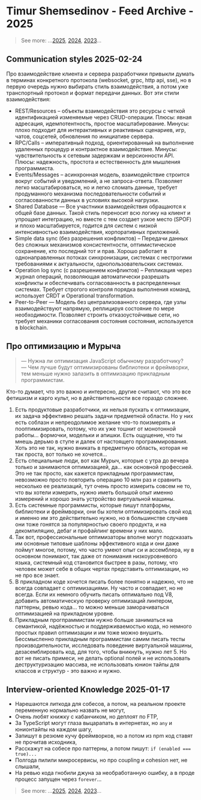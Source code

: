 # Timur Shemsedinov - Feed Archive - 2025

> See more: ...[2025](./README.md), [2024](./2024.md), [2023](./2023.md)...

## Communication styles 2025-02-24

Про взаимодействие клиента и сервера разработчики привыкли думать в терминах конкретного протокола (websocket, grpc, http api, sse), но в первую очередь нужно выбирать стиль взаимодействия, а потом уже транспортный протокол и формат передачи данных. Вот эти стили взаимодействия:

- REST/Resources – объекты взаимодействия это ресурсы с четкой идентификацией изменяемые через CRUD-операции. Плюсы: явная адресация, идемпотентность, простое масштабирование. Минусы: плохо подходит для интерактивных и реактивных сценариев, игр, чатов, соцсетей, обновления по инициативе сервера.
- RPC/Calls – императивный подход, ориентированный на выполнение удаленных процедур и контрактное взаимодействие. Минусы: чувствительность к сетевым задержкам и версионности API. Плюсы: надежность, простота и естественность для мышления программиста.
- Events/Messages – асинхронная модель, взаимодействие строится вокруг событий и уведомлений, а не запроса-ответа. Позволяет легко масштабироваться, но и легко сломать данные, требует продуманного механизма последовательности событий и согласованности данных в условиях высокой нагрузки.
- Shared Database — Все участники взаимодействия обращаются к общей базе данных. Такой стиль переносит всю логику на клиент и упрощает интеграцию, но вместе с тем создает узкое место (SPOF) и плохо масштабируется, годится для систем с низкой интенсивностью взаимодействия, корпоративных приложений.
- Simple data sync (без разрешения конфликтов) – Передачи данных без сложных механизмов консистентности, оптимистическое сохранение, кто последний тот и прав. Хорошо работает в однонаправленных потоках синхронизации, системах с нестрогими требованиями к актуальности, однопользовательских системах.
- Operation log sync (с разрешением конфликтов) – Репликация через журнал операций, позволяющая автоматически разрешать конфликты и обеспечивать согласованность в распределенных системах. Требует строгого контроля порядка выполнения команд, использует CRDT и Operational transformation.
- Peer-to-Peer — Модель без централизованного сервера, где узлы взаимодействуют напрямую, реплицируя состояние по мере необходимости. Позволяет строить отказоустойчивые сети, но требует механики согласования состояния состояния, используется в blockchain.

## Про оптимизацию и Мурыча

> — Нужна ли оптимизация JavaScript обычному разработчику?  
> — Чем лучше будут оптимизированы библиотеки и фреймворки,  
>   тем меньше нужно залазить в оптимизацию прикладным программистам.

Кто-то думает, что это важно и интересно, другие считают, что это все фетишизм и карго культ, но в действительности все гораздо сложнее.
1. Есть продуктовые разработчики, их нельзя пускать к оптимизации, их задача эффективно решать задачи предметной области. Но у них есть соблазн и непреодолимое желание что-то поизмерять и пооптимизировать, потому, что их уже тошнит от монотонной работы... формочки, модельки и апишки. Есть ощущение, что ты мнешь дерьмо в ступе и далек от настоящего программирования. Хоть это не так, нужно вникать в предметную область, которая не так проста, вот только не хочется...
2. Есть специальные люди, вот как Мурыч, которые с утра до вечера только и занимаются оптимизацией, да... как основной профессией. Это не так просто, как кажется прикладным программистам, невозможно просто повторить операцию 10 млн раз и сравнить несколько ее реализаций, тут очень просто измерить совсем не то, что вы хотели измерить, нужно иметь большой опыт именно измерений и хорошо знать устройство виртуальной машины.
3. Есть системные программисты, которые пишут платформы, библиотеки и фреймворки, они бы хотели оптимизировать свой код и именно им это действительно нужно, но в большинстве случаев они тоже гонятся за популярностью своего продукта, и на декомпиляцию, дебаг и профайлинг времени у них мало.
4. Так вот, профессиональные оптимизаторы вполне могут подсказать им основные типовые шаблоны эффективного кода и они даже поймут многое, потому, что часто умеют опыт си и ассемблера, ну в основном понимают, так даже от понимания низкоуровневого языка, системный код становится быстрее в разы, потому, что человек может себе в общих чертах представить оптимизации, но не про все знает.
5. В прикладном коде хочется писать более понятно и надежно, что не всегда совпадает с оптимизациями. Ну часто и совпадает, но не всегда. Если их немного обучить писать оптимально под V8, добавить автоматическую проверку оптимизаций линтером, паттерны, ревью кода... то можно меньше заморачиваться оптимизацией на прикладном уровне.
6. Прикладным прогпраммистам нужно больше заниматься на семантикой, надёжностью и поддерживаемостью кода, но немного простых правил оптимизации и им тоже можно внушить. Бессмысленно прикладным программистам самим писать тесты производительности, исследовать поведение виртуальной машины, дезасемблировать код, для того, чтобы вникнуть, нужно лет 5. Но вот не писать примеси, не делать optional полей и не использовать деструктуризацию массива, не использовать юнион тайпы для классов и структур - это важно и нужно.

## Interview-oriented Knowledge 2025-01-17

- Нарешаются литкода для собесов, а потом, на реальном проекте переменную нормально назвать не могут,
- Очень любят книжку с кабанчиком, но деплоят по FTP,
- За TypeScript могут глаза выцарапать в интернетах, но `any` и юнионтайпы на каждом шагу,
- Запишут в резюме кучу фреймворков, но а потом из npm код ставят не прочитав исходника,
- Расскажут на собесе про паттерны, а потом пишут: `if (enabled === true)...`
- Полгода пилили микросервисы, но про coupling и cohesion нет, не слышали,
- На ревью кода гнобили джуна за необработанную ошибку, а в проде процесс запущен через `forever`...

> See more: ...[2025](./README.md), [2024](./2024.md), [2023](./2023.md)...
